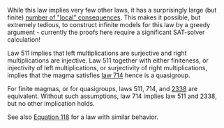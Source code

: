 While this law implies very few other laws, it has a surprisingly large (but finite) [number of "local" consequences](https://leanprover.zulipchat.com/#narrow/channel/458659-Equational/topic/1076.20!.3D.3E.203/near/477475464).  This makes it possible, but extremely tedious, to construct infinite models for this law by a greedy argument - currently the proofs here require a significant SAT-solver calculation!

Law 511 implies that left multiplications are surjective and right multiplications are injective.  Law 511 together with either finiteness, or injectivity of left multiplications, or surjectivity of right multiplications, implies that the magma satisfies [law 714](https://teorth.github.io/equational_theories/implications/?714) hence is a quasigroup.

For finite magmas, or for quasigroups, laws 511, 714, and [2338](https://teorth.github.io/equational_theories/implications/?2338) are equivalent.  Without such assumptions, law 714 implies law 511 and 2338, but no other implication holds.

See also [Equation 118](https://teorth.github.io/equational_theories/implications/?118) for a law with similar behavior.

